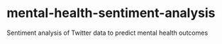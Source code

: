 # mental-health-sentiment-analysis
Sentiment analysis of Twitter data to predict mental health outcomes
